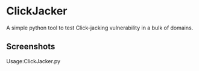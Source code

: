 # ClickJacker
A simple python tool to test Click-jacking vulnerability in a bulk of domains.


## **Screenshots**



Usage:ClickJacker.py


